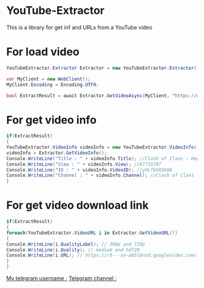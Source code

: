 # YouTube-Extractor
This is a library for get inf and URLs from a YouTube video

# For load video
```c#
YouTubeExtractor.Extractor Extractor = new YouTubeExtractor.Extractor();

var MyClient = new WebClient();
MyClient.Encoding = Encoding.UTF8;

bool ExtractResult = await Extractor.GetVideoAsync(MyClient, "https://www.youtube.com/watch?v=yVLfEHXQk08");

```
# For get video info
```c#
if(ExtractResult)
{
YouTubeExtractor.VideoInfo videoInfo = new YouTubeExtractor.VideoInfo();
videoInfo = Extractor.GetVideoInfo();
Console.WriteLine("Title : " + videoInfo.Title); //Clash of Clans : Hog Rider 360°
Console.WriteLine("View : " + videoInfo.View); //67715767
Console.WriteLine("ID : " + videoInfo.VideoID); //yVLfEHXQk08
Console.WriteLine("Channel : " + videoInfo.Channel); //Clash of Clans
}

```
# For get video download link
```c#
if(ExtractResult)
{
foreach(YouTubeExtractor.VideoURL i in Extractor.GetVideoURL())
{
Console.WriteLine(i.QualityLabel); // 360p and 720p
Console.WriteLine(i.Quality); // medium and hd720
Console.WriteLine(i.URL); // https://r5---sn-ab5l6nzd.googlevideo.com/........
}
}
```
[My telegram username :](https://t.me/Iam_vinak)
[Telegram channel :](https://t.me/ModernSoftCompany)
